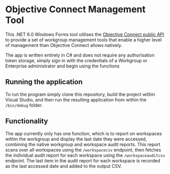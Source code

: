# Objective Connect Management Tool
This .NET 6.0 Windows Forms tool utilises the [Objective Connect public API](https://secure.objectiveconnect.com/publicapi/1/swagger-ui/index.html) to provide a set of workgroup management tools that enable a higher level of management than Objective Connect allows natively.

The app is written entirely in C# and does not require any authorisation token storage, simply sign in with the credentials of a Workgroup or Enterprise administrator and begin using the functions

## Running the application
To run the program simply clone this repository, build the project within Visual Studio, and then run the resulting application from within the `/bin/debug` folder.

## Functionality
The app currently only has one function, which is to report on workspaces within the workgroup and display the last date they were accessed, combining the native workgroup and workspace audit reports. This report scans over all workspaces using the `/workspacecsv` endpoint, then fetches the individual audit report for each workspace using the `/workspaceauditcsv` endpoint. The last item in the audit report for each workspace is recorded as the last accessed date and added to the output CSV.
